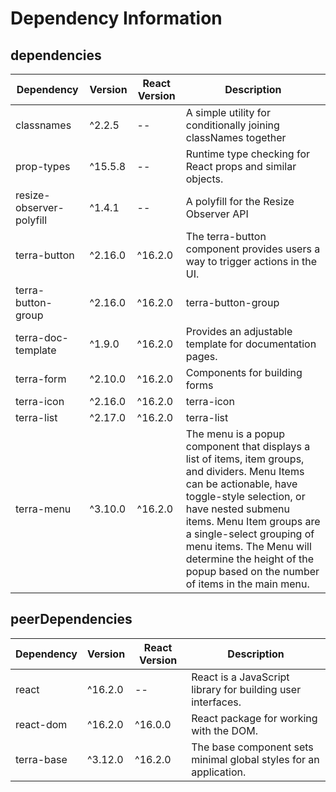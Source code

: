 # Dependency Information

## dependencies
| Dependency | Version | React Version | Description |
|-|-|-|-|
| classnames | ^2.2.5 | -- | A simple utility for conditionally joining classNames together |
| prop-types | ^15.5.8 | -- | Runtime type checking for React props and similar objects. |
| resize-observer-polyfill | ^1.4.1 | -- | A polyfill for the Resize Observer API |
| terra-button | ^2.16.0 | ^16.2.0 | The terra-button component provides users a way to trigger actions in the UI. |
| terra-button-group | ^2.16.0 | ^16.2.0 | terra-button-group |
| terra-doc-template | ^1.9.0 | ^16.2.0 | Provides an adjustable template for documentation pages. |
| terra-form | ^2.10.0 | ^16.2.0 | Components for building forms |
| terra-icon | ^2.16.0 | ^16.2.0 | terra-icon |
| terra-list | ^2.17.0 | ^16.2.0 | terra-list |
| terra-menu | ^3.10.0 | ^16.2.0 | The menu is a popup component that displays a list of items, item groups, and dividers. Menu Items can be actionable, have toggle-style selection, or have nested submenu items. Menu Item groups are a single-select grouping of menu items. The Menu will determine the height of the popup based on the number of items in the main menu. |

## peerDependencies
| Dependency | Version | React Version | Description |
|-|-|-|-|
| react | ^16.2.0 | -- | React is a JavaScript library for building user interfaces. |
| react-dom | ^16.2.0 | ^16.0.0 | React package for working with the DOM. |
| terra-base | ^3.12.0 | ^16.2.0 | The base component sets minimal global styles for an application. |
